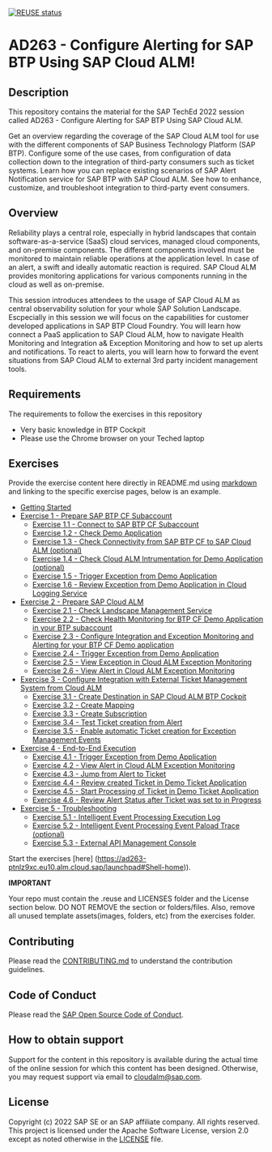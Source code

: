 [![REUSE status](https://api.reuse.software/badge/github.com/SAP-samples/teched2023-AD263)](https://api.reuse.software/info/github.com/SAP-samples/teched2023-AD263)
# AD263 - Configure Alerting for SAP BTP Using SAP Cloud ALM!


## Description

This repository contains the material for the SAP TechEd 2022 session called AD263 - Configure Alerting for SAP BTP Using SAP Cloud ALM.

Get an overview regarding the coverage of the SAP Cloud ALM tool for use with the different components of SAP Business Technology Platform (SAP BTP). Configure some of the use cases, from configuration of data collection down to the integration of third-party consumers such as ticket systems. Learn how you can replace existing scenarios of SAP Alert Notification service for SAP BTP with SAP Cloud ALM. See how to enhance, customize, and troubleshoot integration to third-party event consumers.

## Overview

Reliability plays a central role, especially in hybrid landscapes that contain software-as-a-service (SaaS) cloud services, managed cloud components, and on-premise components. The different components involved must be monitored to maintain reliable operations at the application level. In case of an alert, a swift and ideally automatic reaction is required. SAP Cloud ALM provides monitoring applications for various components running in the cloud as well as on-premise.

This session introduces attendees to the usage of SAP Cloud ALM as central observability solution for your whole SAP Solution Landscape. Escpecially in this session we will focus on the capabilities for customer developed applications in SAP BTP Cloud Foundry. You will learn how connect a PaaS application to SAP Cloud ALM, how to navigate Health Monitoring and Integration a& Exception Monitoring and how to set up alerts and notifications. To react to alerts, you will learn how to forward the event situations from SAP Cloud ALM to external 3rd party incident management tools.

## Requirements

The requirements to follow the exercises in this repository
- Very basic knowledge in BTP Cockpit
- Please use the Chrome browser on your Teched laptop

## Exercises

Provide the exercise content here directly in README.md using [markdown](https://guides.github.com/features/mastering-markdown/) and linking to the specific exercise pages, below is an example.

- [Getting Started](exercises/ex0/)
- [Exercise 1 - Prepare SAP BTP CF Subaccount](exercises/ex1/)
    - [Exercise 1.1 - Connect to SAP BTP CF Subaccount](exercises/ex1#exercise-11-sub-exercise-1-description)
    - [Exercise 1.2 - Check Demo Application](exercises/ex1#exercise-11-sub-exercise-1-description)
    - [Exercise 1.3 - Check Connectivity from SAP BTP CF to SAP Cloud ALM (optional)](exercises/ex1#exercise-12-sub-exercise-2-description)
    - [Exercise 1.4 - Check Cloud ALM Intrumentation for Demo Application (optional)](exercises/ex1#exercise-12-sub-exercise-2-description)
    - [Exercise 1.5 - Trigger Exception from Demo Application](exercises/ex1#exercise-12-sub-exercise-2-description)
    - [Exercise 1.6 - Review Exception from Demo Application in Cloud Logging Service](exercises/ex1#exercise-12-sub-exercise-2-description)
- [Exercise 2 - Prepare SAP Cloud ALM](exercises/ex2/)
    - [Exercise 2.1 - Check Landscape Management Service](exercises/ex2#exercise-21-sub-exercise-1-description)
    - [Exercise 2.2 - Check Health Monitoring for BTP CF Demo Application in your BTP subaccount](exercises/ex2#exercise-22-sub-exercise-2-description)
    - [Exercise 2.3 - Configure Integration and Exception Monitoring and Alerting for your BTP CF Demo application](exercises/ex2#exercise-21-sub-exercise-1-description)
    - [Exercise 2.4 - Trigger Exception from Demo Application](exercises/ex2#exercise-21-sub-exercise-1-description)
    - [Exercise 2.5 - View Exception in Cloud ALM Exception Monitoring](exercises/ex2#exercise-21-sub-exercise-1-description)
    - [Exercise 2.6 - View Alert in Cloud ALM Exception Monitoring](exercises/ex2#exercise-21-sub-exercise-1-description)
- [Exercise 3 - Configure Integration with External Ticket Management System from Cloud ALM](exercises/ex2/)
    - [Exercise 3.1 - Create Destination in SAP Cloud ALM BTP Cockpit](exercises/ex2#exercise-21-sub-exercise-1-description)
    - [Exercise 3.2 - Create Mapping](exercises/ex2#exercise-22-sub-exercise-2-description)
    - [Exercise 3.3 - Create Subscription](exercises/ex2#exercise-22-sub-exercise-2-description)
    - [Exercise 3.4 - Test Ticket creation from Alert](exercises/ex2#exercise-22-sub-exercise-2-description)
    - [Exercise 3.5 - Enable automatic Ticket creation for Exception Management Events](exercises/ex2#exercise-22-sub-exercise-2-description)
- [Exercise 4 - End-to-End Execution](exercises/ex2/)
    - [Exercise 4.1 - Trigger Exception from Demo Application](exercises/ex2#exercise-21-sub-exercise-1-description)
    - [Exercise 4.2 - View Alert in Cloud ALM Exception Monitoring](exercises/ex2#exercise-21-sub-exercise-1-description)
    - [Exercise 4.3 - Jump from Alert to Ticket](exercises/ex2#exercise-22-sub-exercise-2-description)
    - [Exercise 4.4 - Review created Ticket in Demo Ticket Application](exercises/ex2#exercise-22-sub-exercise-2-description)
    - [Exercise 4.5 - Start Processing of Ticket in Demo Ticket Application](exercises/ex2#exercise-22-sub-exercise-2-description)
    - [Exercise 4.6 - Review Alert Status after Ticket was set to in Progress](exercises/ex2#exercise-22-sub-exercise-2-description)
- [Exercise 5 - Troubleshooting](exercises/ex2/)
    - [Exercise 5.1 - Intelligent Event Processing Execution Log](exercises/ex2#exercise-21-sub-exercise-1-description)
    - [Exercise 5.2 - Intelligent Event Processing Event Paload Trace (optional)](exercises/ex2#exercise-21-sub-exercise-1-description)
    - [Exercise 5.3 - External API Management Console](exercises/ex2#exercise-22-sub-exercise-2-description)


Start the exercises [here] (https://ad263-ptnlz9xc.eu10.alm.cloud.sap/launchpad#Shell-home)).

**IMPORTANT**

Your repo must contain the .reuse and LICENSES folder and the License section below. DO NOT REMOVE the section or folders/files. Also, remove all unused template assets(images, folders, etc) from the exercises folder. 

## Contributing
Please read the [CONTRIBUTING.md](./CONTRIBUTING.md) to understand the contribution guidelines.

## Code of Conduct
Please read the [SAP Open Source Code of Conduct](https://github.com/SAP-samples/.github/blob/main/CODE_OF_CONDUCT.md).

## How to obtain support

Support for the content in this repository is available during the actual time of the online session for which this content has been designed. Otherwise, you may request support via email to [cloudalm@sap.com](mailto:cloudalm@sap.com).

## License
Copyright (c) 2022 SAP SE or an SAP affiliate company. All rights reserved. This project is licensed under the Apache Software License, version 2.0 except as noted otherwise in the [LICENSE](LICENSES/Apache-2.0.txt) file.
